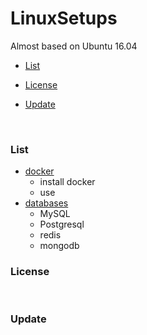 # LinuxSetups 
Almost based on Ubuntu 16.04
* [List](#list)

* [License](#license)

* [Update](#update)

<br>

### <a name="list"></a>List
* [docker](docs/docker/install-docker.md)
    * install docker
    * use
* [databases](docs/databases/index.md)
    * MySQL
    * Postgresql
    * redis
    * mongodb

### <a name="license"></a>License

<br>

### <a name="update"></a>Update 